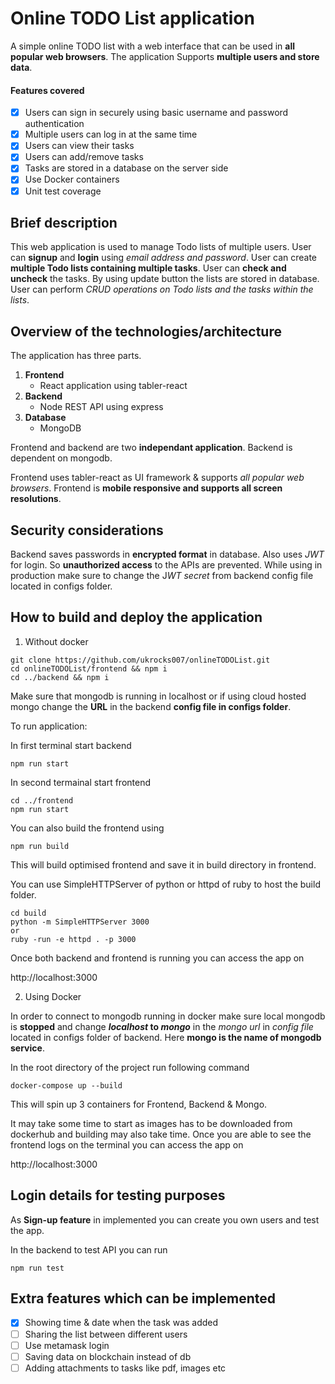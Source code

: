 # Online TODO List application

A simple online TODO list with a web interface that can be used in **all popular web browsers**. The application Supports **multiple users and store data**.

#### Features covered
- [x] Users can sign in securely using basic username and password authentication
- [x] Multiple users can log in at the same time
- [x] Users can view their tasks
- [x] Users can add/remove tasks
- [x] Tasks are stored in a database on the server side
- [x] Use Docker containers
- [x] Unit test coverage

## Brief description

This web application is used to manage Todo lists of multiple users. User can **signup** and **login** using *email address and password*. User can create **multiple Todo lists containing multiple tasks**. User can **check and uncheck** the tasks. By using update button the lists are stored in database. User can perform *CRUD operations on Todo lists and the tasks within the lists*.

## Overview of the technologies/architecture

The application has three parts.
1. **Frontend**
   - React application using tabler-react
2. **Backend**
   - Node REST API using express
3. **Database**
   - MongoDB

Frontend and backend are two **independant application**. Backend is dependent on mongodb.

Frontend uses tabler-react as UI framework & supports *all popular web browsers*. Frontend is **mobile responsive and supports all screen resolutions**.

## Security considerations

Backend saves passwords in **encrypted format** in database. Also uses *JWT* for login. So **unauthorized access** to the APIs are prevented. While using in production make sure to change the J*WT secret* from backend config file located in configs folder.

## How to build and deploy the application

1. Without docker

```
git clone https://github.com/ukrocks007/onlineTODOList.git
cd onlineTODOList/frontend && npm i
cd ../backend && npm i
```

Make sure that mongodb is running in localhost or if using cloud hosted mongo change the **URL** in the backend **config file in configs folder**.

To run application:

In first terminal start backend

```
npm run start
```

In second termainal start frontend

```
cd ../frontend
npm run start
```

You can also build the frontend using

```
npm run build
```

This will build optimised frontend and save it in build directory in frontend.

You can use SimpleHTTPServer of python or httpd of ruby to host the build folder.

```
cd build
python -m SimpleHTTPServer 3000
or
ruby -run -e httpd . -p 3000
```

Once both backend and frontend is running you can access the app on

http://localhost:3000

2. Using Docker

In order to connect to mongodb running in docker make sure local mongodb is **stopped** and change **_localhost_ to _mongo_** in the *mongo url* in *config file* located in configs folder of backend. Here **mongo is the name of mongodb service**.

In the root directory of the project run following command

```
docker-compose up --build
```

This will spin up 3 containers for Frontend, Backend & Mongo.

It may take some time to start as images has to be downloaded from dockerhub and building may also take time.
Once you are able to see the frontend logs on the terminal you can access the app on

http://localhost:3000

## Login details for testing purposes

As **Sign-up feature** in implemented you can create you own users and test the app.

In the backend to test API you can run

```
npm run test
```

## Extra features which can be implemented

- [X] Showing time & date when the task was added
- [ ] Sharing the list between different users
- [ ] Use metamask login
- [ ] Saving data on blockchain instead of db
- [ ] Adding attachments to tasks like pdf, images etc
